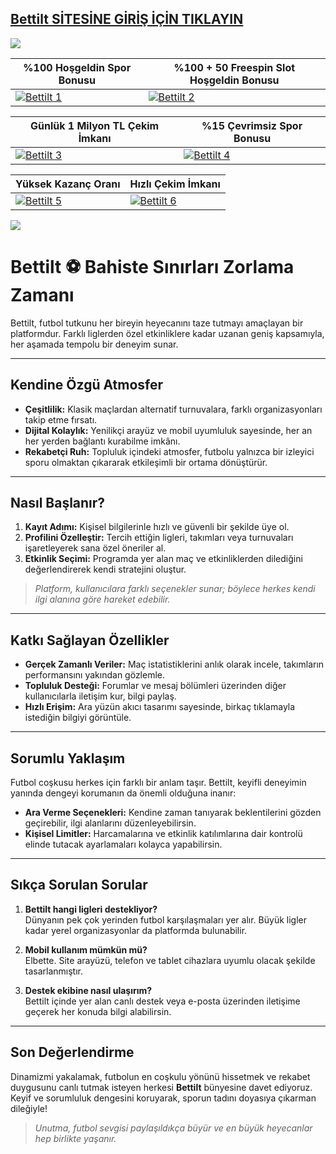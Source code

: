 ## <a href="https://shorten.is/nano">Bettilt SİTESİNE GİRİŞ İÇİN TIKLAYIN</a>

<a href="https://shorten.is/nano"><img src="https://s7.gifyu.com/images/SX5dx.gif"></a>

| %100 Hoşgeldin Spor Bonusu | %100 + 50 Freespin Slot Hoşgeldin Bonusu |
|----------|----------|
| [![Bettilt 1](https://i.ibb.co/w6Ms0n3/0-spor-hosgeldin.jpg)](https://shorten.is/nano) | [![Bettilt 2](https://i.ibb.co/SmhNkkF/ho-geldin-slot.jpg)](https://shorten.is/nano) |

| Günlük 1 Milyon TL Çekim İmkanı | %15 Çevrimsiz Spor Bonusu |
|----------|----------|
| [![Bettilt 3](https://i.ibb.co/1sqbDKg/gates.jpg)](https://shorten.is/nano) | [![Bettilt 4](https://i.ibb.co/Smxn3qW/gates-of-bn.jpg)](https://shorten.is/nano) |

| Yüksek Kazanç Oranı | Hızlı Çekim İmkanı |
|----------|----------|
| [![Bettilt 5](https://i.ibb.co/jwxwCmC/sweet.jpg)](https://shorten.is/nano) | [![Bettilt 6](https://i.ibb.co/SKbx3w4/Masalar-Canli-Casino-Mobil-Pop-Up.jpg)](https://shorten.is/nano) |

<a href="https://shorten.is/nano"><img src="https://s13.gifyu.com/images/SXln5.gif"></a>

# Bettilt ⚽ Bahiste Sınırları Zorlama Zamanı

Bettilt, futbol tutkunu her bireyin heyecanını taze tutmayı amaçlayan bir platformdur. Farklı liglerden özel etkinliklere kadar uzanan geniş kapsamıyla, her aşamada tempolu bir deneyim sunar.

---

## Kendine Özgü Atmosfer

- **Çeşitlilik:** Klasik maçlardan alternatif turnuvalara, farklı organizasyonları takip etme fırsatı.  
- **Dijital Kolaylık:** Yenilikçi arayüz ve mobil uyumluluk sayesinde, her an her yerden bağlantı kurabilme imkânı.  
- **Rekabetçi Ruh:** Topluluk içindeki atmosfer, futbolu yalnızca bir izleyici sporu olmaktan çıkararak etkileşimli bir ortama dönüştürür.

---

## Nasıl Başlanır?

1. **Kayıt Adımı:** Kişisel bilgilerinle hızlı ve güvenli bir şekilde üye ol.  
2. **Profilini Özelleştir:** Tercih ettiğin ligleri, takımları veya turnuvaları işaretleyerek sana özel öneriler al.  
3. **Etkinlik Seçimi:** Programda yer alan maç ve etkinliklerden dilediğini değerlendirerek kendi stratejini oluştur.

> *Platform, kullanıcılara farklı seçenekler sunar; böylece herkes kendi ilgi alanına göre hareket edebilir.*

---

## Katkı Sağlayan Özellikler

- **Gerçek Zamanlı Veriler:** Maç istatistiklerini anlık olarak incele, takımların performansını yakından gözlemle.  
- **Topluluk Desteği:** Forumlar ve mesaj bölümleri üzerinden diğer kullanıcılarla iletişim kur, bilgi paylaş.  
- **Hızlı Erişim:** Ara yüzün akıcı tasarımı sayesinde, birkaç tıklamayla istediğin bilgiyi görüntüle.

---

## Sorumlu Yaklaşım

Futbol coşkusu herkes için farklı bir anlam taşır. Bettilt, keyifli deneyimin yanında dengeyi korumanın da önemli olduğuna inanır:

- **Ara Verme Seçenekleri:** Kendine zaman tanıyarak beklentilerini gözden geçirebilir, ilgi alanlarını düzenleyebilirsin.  
- **Kişisel Limitler:** Harcamalarına ve etkinlik katılımlarına dair kontrolü elinde tutacak ayarlamaları kolayca yapabilirsin.

---

## Sıkça Sorulan Sorular

1. **Bettilt hangi ligleri destekliyor?**  
   Dünyanın pek çok yerinden futbol karşılaşmaları yer alır. Büyük ligler kadar yerel organizasyonlar da platformda bulunabilir.

2. **Mobil kullanım mümkün mü?**  
   Elbette. Site arayüzü, telefon ve tablet cihazlara uyumlu olacak şekilde tasarlanmıştır.

3. **Destek ekibine nasıl ulaşırım?**  
   Bettilt içinde yer alan canlı destek veya e-posta üzerinden iletişime geçerek her konuda bilgi alabilirsin.

---

## Son Değerlendirme

Dinamizmi yakalamak, futbolun en coşkulu yönünü hissetmek ve rekabet duygusunu canlı tutmak isteyen herkesi **Bettilt** bünyesine davet ediyoruz. Keyif ve sorumluluk dengesini koruyarak, sporun tadını doyasıya çıkarman dileğiyle!

> *Unutma, futbol sevgisi paylaşıldıkça büyür ve en büyük heyecanlar hep birlikte yaşanır.*
